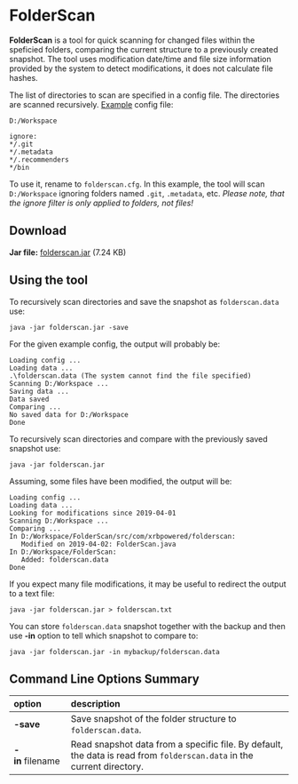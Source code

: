 # FolderScan

**FolderScan** is a tool for quick scanning for changed files within the speficied folders, comparing the current structure to a previously created snapshot. The tool uses modification date/time and file size information provided by the system to detect modifications, it does not calculate file hashes.

The list of directories to scan are specified in a config file. The directories are scanned recursively. [Example](example.cfg) config file:

```
D:/Workspace

ignore:
*/.git
*/.metadata
*/.recommenders
*/bin
```

To use it, rename to `folderscan.cfg`. In this example, the tool will scan `D:/Workspace` ignoring folders named `.git`, `.metadata`, etc. _Please note, that the ignore filter is only applied to folders, not files!_

## Download

**Jar file:** [folderscan.jar](https://github.com/ashurrafiev/FolderScan/releases/download/1.0.1/folderscan.jar) (7.24 KB)

## Using the tool

To recursively scan directories and save the snapshot as `folderscan.data` use:

```
java -jar folderscan.jar -save
```

For the given example config, the output will probably be:

```
Loading config ...
Loading data ...
.\folderscan.data (The system cannot find the file specified)
Scanning D:/Workspace ...
Saving data ...
Data saved
Comparing ...
No saved data for D:/Workspace
Done
```

To recursively scan directories and compare with the previously saved snapshot use:

```
java -jar folderscan.jar
```

Assuming, some files have been modified, the output will be:

```
Loading config ...
Loading data ...
Looking for modifications since 2019-04-01
Scanning D:/Workspace ...
Comparing ...
In D:/Workspace/FolderScan/src/com/xrbpowered/folderscan:
   Modified on 2019-04-02: FolderScan.java
In D:/Workspace/FolderScan:
   Added: folderscan.data
Done
```

If you expect many file modifications, it may be useful to redirect the output to a text file:

```
java -jar folderscan.jar > folderscan.txt
```

You can store `folderscan.data` snapshot together with the backup and then use **-in** option to tell which snapshot to compare to:

```
java -jar folderscan.jar -in mybackup/folderscan.data
```

## Command Line Options Summary

| option | description |
| :--- | :--- |
| **-save** | Save snapshot of the folder structure to `folderscan.data`. |
| **-in**&nbsp;filename | Read snapshot data from a specific file. By default, the data is read from `folderscan.data` in the current directory. |
